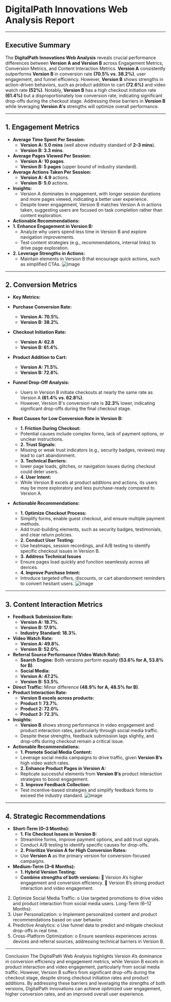 
# DigitalPath Innovations Web Analysis Report
________________________________________
## Executive Summary
The **DigitalPath Innovations Web Analysis** reveals crucial performance differences between **Version A and Version B** across Engagement Metrics, Conversion Metrics, and Content Interaction Metrics. **Version A** consistently outperforms **Version B** in conversion rate **(70.5% vs. 38.2%)**, user engagement, and funnel efficiency. However, **Version B** shows strengths in action-driven behaviors, such as product addition to cart **(72.6%)** and video watch rate **(52%)**. Notably, **Version B** has a high checkout initiation rate **(61.4%)** but a disproportionately low conversion rate, indicating significant drop-offs during the checkout stage. Addressing these barriers in **Version B** while leveraging **Version A's** strengths will optimize overall performance.
________________________________________
## 1. Engagement Metrics
- **Average Time Spent Per Session:**
  - **Version A: 5.0 mins** (well above industry standard of **2–3 mins**).
  - **Version B: 3.3 mins**.
- **Average Pages Viewed Per Session:**
  - **Version A: 10 pages**.
  - **Version B: 5 pages** (upper bound of industry standard).
- **Average Actions Taken Per Session:**
  - **Version A: 4.9** actions.
  - **Version B: 5.0** actions.
- **Insights:**
  - Version A dominates in engagement, with longer session durations and more pages viewed, indicating a better user experience.
  - Despite lower engagement, Version B matches Version A in actions taken, suggesting users are focused on task completion rather than content exploration.
- **Actionable Recommendations:**
- **1.	Enhance Engagement in Version B:**
  - Analyze why users spend less time in Version B and explore navigation improvements.
  - Test content strategies (e.g., recommendations, internal links) to drive page exploration.
- **2.	Leverage Strengths in Actions:**
  - Maintain elements in Version B that encourage quick actions, such as simplified CTAs.
    ![image](https://github.com/user-attachments/assets/80ed6f76-0f36-4edf-a416-0977d5997769)

________________________________________
## 2. Conversion Metrics
- **Key Metrics:**
- **Purchase Conversion Rate:**
  - **Version A: 70.5%**.
  - **Version B: 38.2%**.
- **Checkout Initiation Rate:**
  - **Version A: 62.8**
  - **Version B: 61.4%**.
- **Product Addition to Cart:**
  - **Version A: 71.5%**.
  - **Version B: 72.6%**.
- **Funnel Drop-Off Analysis:**
  - Users in Version B initiate checkouts at nearly the same rate as Version A **(61.4% vs. 62.8%)**.
  - However, Version B's conversion rate is **32.3%** lower, indicating significant drop-offs during the final checkout stage.
    
- **Root Causes for Low Conversion Rate in Version B:**
  - **1.	Friction During Checkout:**
  - Potential causes include complex forms, lack of payment options, or unclear instructions.
  - **2.	Trust Signals:**
  - Missing or weak trust indicators (e.g., security badges, reviews) may lead to cart abandonment.
  - **3.	Technical Barriers:**
  - lower page loads, glitches, or navigation issues during checkout could deter users.
  - **4.	User Intent:**
  - While Version B excels at product additions and actions, its users may be more exploratory and less purchase-ready compared to Version A.
- **Actionable Recommendations:**
  - **1.	Optimize Checkout Process:**
  - Simplify forms, enable guest checkout, and ensure multiple payment methods.
  - Add trust-building elements, such as security badges, testimonials, and clear return policies.
  - **2.	Conduct User Testing:**
  - Use heatmaps, session recordings, and A/B testing to identify specific checkout issues in Version B.
  - **3.	Address Technical Issues**
  - Ensure pages load quickly and function seamlessly across all devices.
  - **4.	Improve Purchase Intent:**
  - Introduce targeted offers, discounts, or cart abandonment reminders to convert hesitant users.
    ![image](https://github.com/user-attachments/assets/16cf4518-cbba-4355-8a33-ede77c442778)
________________________________________
## 3. Content Interaction Metrics
- **Feedback Submission Rate:**
  - **Version A: 18.7%**.
  - **Version B: 17.9%**.
  - **Industry Standard: 18.3%**.
- **Video Watch Rate:**
  - **Version A: 49.8%**.
  - **Version B: 52.0%**.
- **Referral Source Performance (Video Watch Rate):**
  - **Search Engine:** Both versions perform equally **(53.6% for A, 53.8% for B)**.
  - **Social Media:**
  - **Version A: 47.2%**.
  - **Version B: 53.5%**.
- **Direct Traffic:** Minor difference **(48.9% for A, 48.5% for B)**.
- **Product Interaction Rate:**
  - **Version B excels across products:**
  - **Product 1: 73.7%**.
  - **Product 2: 72.0%**.
  - **Product 3: 72.3%**.
- **Insights:**
  - **Version B** shows strong performance in video engagement and product interaction rates, particularly through social media traffic.
  - Despite these strengths, feedback submission lags slightly, and drop-offs during checkout remain a critical issue.
- **Actionable Recommendations:**
  - **1.	Promote Social Media Content:**
  - Leverage social media campaigns to drive traffic, given **Version B’s** high video watch rates.
  - **2.	Enhance Product Pages in Version A:**
  - Replicate successful elements from **Version B’s** product interaction strategies to boost engagement.
  - **3.	Improve Feedback Collection:**
  - Test incentive-based strategies and simplify feedback forms to exceed the industry standard.
    ![image](https://github.com/user-attachments/assets/db279181-5136-4fd5-88e1-eb5ce2fd3023)
________________________________________
## 4. Strategic Recommendations
- **Short-Term (0–3 Months):**
  - **1.	Fix Checkout Issues in Version B:**
  - Streamline forms, improve payment options, and add trust signals.
  - Conduct A/B testing to identify specific causes for drop-offs.
  - **2.	Prioritize Version A for High Conversion Rates:**
  - Use **Version A** as the primary version for conversion-focused campaigns.
- **Medium-Term (3–6 Months):**
  - **1.	Hybrid Version Testing:**
  - **Combine strengths of both versions:**
	Version A’s higher engagement and conversion efficiency.
	Version B’s strong product interaction and video engagement.
2.	Optimize Social Media Traffic:
o	Use targeted promotions to drive video and product interaction from social media users.
Long-Term (6–12 Months):
1.	User Personalization:
o	Implement personalized content and product recommendations based on user behavior.
2.	Predictive Analytics:
o	Use funnel data to predict and mitigate checkout drop-offs in real time.
3.	Cross-Platform Optimization:
o	Ensure seamless experiences across devices and referral sources, addressing technical barriers in Version B.
________________________________________
Conclusion
The DigitalPath Web Analysis highlights Version A’s dominance in conversion efficiency and engagement metrics, while Version B excels in product interaction and video engagement, particularly from social media traffic. However, Version B suffers from significant drop-offs during the checkout stage, despite strong checkout initiation rates and product additions. By addressing these barriers and leveraging the strengths of both versions, DigitalPath Innovations can achieve optimized user engagement, higher conversion rates, and an improved overall user experience.

